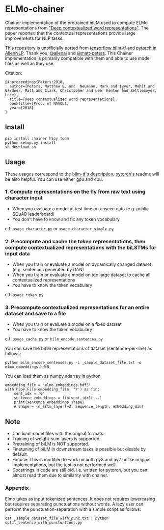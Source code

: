 # ELMo-chainer

Chainer implementation of the pretrained biLM used to compute ELMo representations from ["Deep contextualized word representations"](http://arxiv.org/abs/1802.05365).
The paper reported that the contextual representations provide large improvements for NLP tasks.

This repository is unofficially ported from [tensorflow bilm-tf](https://github.com/allenai/bilm-tf) and [pytorch in AllenNLP](https://github.com/allenai/allennlp/blob/master/tutorials/how_to/elmo.md). Thank you, [@allenai](https://github.com/allenai) and [@matt-peters](https://github.com/matt-peters).
This Chainer implementation is primarily compatible with them and able to use model files as well as they use.

Citation:

```
@inproceedings{Peters:2018,
  author={Peters, Matthew E. and  Neumann, Mark and Iyyer, Mohit and Gardner, Matt and Clark, Christopher and Lee, Kenton and Zettlemoyer, Luke},
  title={Deep contextualized word representations},
  booktitle={Proc. of NAACL},
  year={2018}
}
```

## Install

```
pip install chainer h5py tqdm
python setup.py install
sh download.sh
```

## Usage

These usages correspond to the [bilm-tf's description](https://github.com/allenai/bilm-tf#using-pre-trained-models). [pytorch's](https://github.com/allenai/allennlp/blob/master/tutorials/how_to/elmo.md) readme will be also helpful.
You can use either gpu and cpu.

### 1. Compute representations on the fly from raw text using character input

- When you evaluate a model at test time on unseen data (e.g. public SQuAD leaderboard)
- You don't have to know and fix any token vocabulary

c.f. `usage_character.py` or `usage_character_simple.py`

### 2. Precompute and cache the token representations, then compute contextualized representations with the biLSTMs for input data

- When you train or evaluate a model on dynamically changed dataset (e.g. sentences generated by GAN)
- When you train or evaluate a model on too large dataset to cache all contextualized representations
- You have to know the token vocabulary

c.f. `usage_token.py`

### 3. Precompute contextualized representations for an entire dataset and save to a file

- When you train or evaluate a model on a fixed dataset
- You have to know the token vocabulary

c.f. `usage_cache.py` or `bilm_encode_sentences.py`

You can save the biLM representations of dataset (sentence-per-line) as follows:

```
python bilm_encode_sentenses.py -i _sample_dataset_file.txt -o elmo_embeddings.hdf5
```

You can load them as numpy.ndarray in python

```
embedding_file = 'elmo_embeddings.hdf5'
with h5py.File(embedding_file, 'r') as fin:
    sent_idx = '0'
    sentence_embeddings = fin[sent_idx][...]
    print(sentence_embeddings.shape)
    # shape = (n_lstm_layers=3, sequence_length, embedding_dim)
```


## Note

- Can load model files with the orignal formats.
- Training of weight-sum layers is supported.
- Pretraining of biLM is NOT supported.
- Finetuning of biLM in downstream tasks is possible but disable by default.
- Excuse: This is modified to work on both py3 and py2 unlike original implementations, but the test is not performed well.
- Docstrings in code are still old, i.e. written for pytorch, but you can almost read them due to similarity with chainer.


### Appendix

Elmo takes as input tokenized sentences.
It does not requires lowercasing but requires separating punctuations without words.
A lazy user can perform the punctuation-separation with a simple script as follows:

```
cat _sample_dataset_file_with_punc.txt | python split_sentence_with_punctuations.py
```
